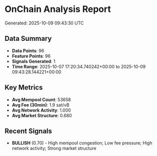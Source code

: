# OnChain Analysis Report
Generated: 2025-10-09 09:43:30 UTC

## Data Summary
- **Data Points**: 96
- **Feature Points**: 96
- **Signals Generated**: 1
- **Time Range**: 2025-10-07 17:20:34.740242+00:00 to 2025-10-09 09:43:28.144221+00:00

## Key Metrics
- **Avg Mempool Count**: 53658
- **Avg Fee (30min)**: 1.9 sat/vB
- **Avg Network Activity**: 1.000
- **Avg Market Structure**: 0.680

## Recent Signals
- **BULLISH** (0.70) - High mempool congestion; Low fee pressure; High network activity; Strong market structure
